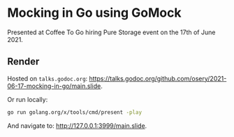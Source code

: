 # Mocking in Go using GoMock

Presented at Coffee To Go hiring Pure Storage event on the 17th of June 2021.

## Render

Hosted on `talks.godoc.org`: https://talks.godoc.org/github.com/osery/2021-06-17-mocking-in-go/main.slide.

Or run locally:

```bash
go run golang.org/x/tools/cmd/present -play
```

And navigate to: http://127.0.0.1:3999/main.slide.
